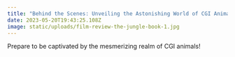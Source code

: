 ```yaml
---
title: "Behind the Scenes: Unveiling the Astonishing World of CGI Animals"
date: 2023-05-20T19:43:25.108Z
image: static/uploads/film-review-the-jungle-book-1.jpg
---
```

Prepare to be captivated by the mesmerizing realm of CGI animals!
